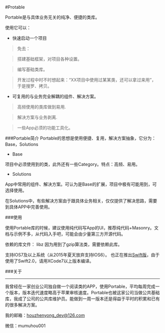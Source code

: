 #Protable

Portable是与具体业务无关的纯净、便捷的类库。

使用它可以：

* 快速启动一个项目

> 免去：

> 搭建基础框架，对项目各种设置。

> 编写基础类库。

> 开发过程中时不时想起来：“XX项目中使用过某某类，还可以拿过来用”，于是搜罗、拷贝。


* 可复用的与业务完全解耦的组件、解决方案。

> 高频使用的类库做到易用.

> 解决方案与业务剥离.

> 一些App必须的功能工具化。


###Portable简介
Portable的思想是使用便捷、复用，解决方案抽象，它分为：Base，Solutions

* Base

项目中必须使用到的类，此外还有一些Category。特点：高频、易用。


* Solutions

App中常用的组件、解决方案。可认为是Base的扩展，项目中极有可能用到，可选择使用。

在Solutions中，有些解决方案由于跟具体业务相关，仅仅提供了解决思路，需要到具体APP中完善使用。



###使用

使用Portable库的时候，建议使用纯代码写App的UI，推荐纯代码+Masonry。文档与示例不多，从代码入手吧，可能会由少量第三方开源代码。

依赖的库文件：
libz   因为用到了gzip算法类，需要依赖此库。

支持IOS7及以上系统（从2015年夏天放弃支持IOS6）。
也正在推出[Swift版](https://github.com/zhenyonghou/Racer)，由于使用了Swift2.0，请用XCode7以上版本编译。


###关于

------

我曾经在一家创业公司独自做一个阅读类的APP，使用Portable，平均每周完成一个版本，版本迭代速度略高于苹果审核速度。Portable也被这家公司当做公共基础库，我成了公司的公共库维护员。能做到一周一版本还是得益于平时的积累和已有的很多解决方案。


我的邮箱：houzhenyong_dev@126.com

微信：mumuhou001

